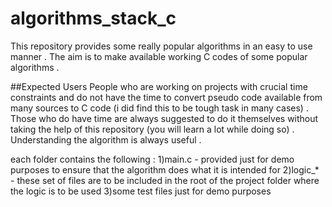 # algorithms_stack_c
This repository provides some really popular algorithms in an easy to use manner . The aim is to make available working C codes of some popular algorithms . 

##Expected Users
People who are working on projects with crucial time constraints and do not have the time to convert pseudo code available from many sources to C code (i did find this to be tough task in many cases) . Those who do have time are always suggested to do it themselves without taking the help of this repository (you will learn a lot while doing so) . Understanding the algorithm is always useful .

each folder contains the following :
1)main.c - provided just for demo purposes to ensure that the algorithm does what it is intended for 
2)logic_* - these set of files are to be included in the root of the project folder where the logic is to be used
3)some test files just for demo purposes